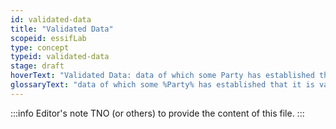 ```yaml
---
id: validated-data
title: "Validated Data"
scopeid: essifLab
type: concept
typeid: validated-data
stage: draft
hoverText: "Validated Data: data of which some Party has established that it is valid, and hence suitahble to be used for some specific purpose(s)."
glossaryText: "data of which some %Party% has established that it is valid, and hence suitahble to be used for some specific purpose(s)."
---
```


:::info Editor's note
TNO (or others) to provide the content of this file.
:::

